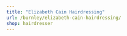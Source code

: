 ```yaml
---
title: "Elizabeth Cain Hairdressing"
url: /burnley/elizabeth-cain-hairdressing/
shop: hairdresser
---
```

